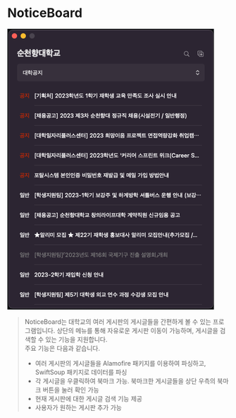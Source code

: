 # NoticeBoard

<img src="https://github.com/ypjun100/NoticeBoard/blob/main/screenshot1.png?raw=true"/>

> NoticeBoard는 대학교의 여러 게시판의 게시글들을 간편하게 볼 수 있는 프로그램입니다. 상단의 메뉴를 통해 자유로운 게시판 이동이 가능하며, 게시글을 검색할 수 있는 기능을 지원합니다.<br>주요 기능은 다음과 같습니다.
> * 여러 게시판의 게시글들을 Alamofire 패키지를 이용하여 파싱하고, SwiftSoup 패키지로 데이터를 파싱
> * 각 게시글을 우클릭하여 북마크 가능. 북마크한 게시글들을 상단 우측의 북마크 버튼을 눌러 확인 가능
> * 현재 게시판에 대한 게시글 검색 기능 제공
> * 사용자가 원하는 게시판 추가 가능
